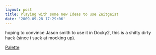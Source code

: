 ```yaml
---
layout: post
title: Playing with some new Ideas to use Zeitgeist
date: '2009-09-28 17:29:06'
---
```


hoping to convince Jason smith to use it in Docky2, this is a shitty dirty hack (since i suck at mocking up).

<a href="http://geekyogre.com/content/images/2009/09/Palette.ogv">Palette</a>